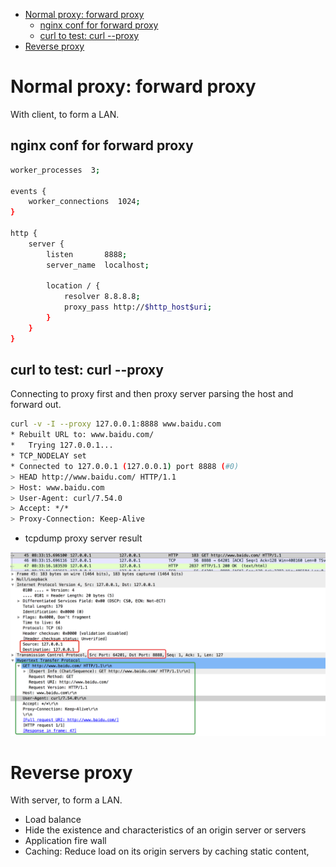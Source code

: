 <!-- MarkdownTOC -->

- [Normal proxy: forward proxy](#normal-proxy-forward-proxy)
  - [nginx conf for forward proxy](#nginx-conf-for-forward-proxy)
  - [curl to test: curl --proxy](#curl-to-test-curl---proxy)
- [Reverse proxy](#reverse-proxy)

<!-- /MarkdownTOC -->
# Normal proxy: forward proxy
With client, to form a LAN.

## nginx conf for forward proxy

```sh
worker_processes  3;

events {
    worker_connections  1024;
}

http {
    server {
        listen       8888;
        server_name  localhost;

        location / {
            resolver 8.8.8.8;
            proxy_pass http://$http_host$uri;
        }
    }
}
```

## curl to test: curl --proxy

Connecting to proxy first and then proxy server parsing the host and forward out.

```sh
curl -v -I --proxy 127.0.0.1:8888 www.baidu.com
* Rebuilt URL to: www.baidu.com/
*   Trying 127.0.0.1...
* TCP_NODELAY set
* Connected to 127.0.0.1 (127.0.0.1) port 8888 (#0)
> HEAD http://www.baidu.com/ HTTP/1.1
> Host: www.baidu.com
> User-Agent: curl/7.54.0
> Accept: */*
> Proxy-Connection: Keep-Alive
```

* tcpdump proxy server result

![proxy](../images/2018/proxy_tcpdump.png)

# Reverse proxy
With server, to form a LAN.
* Load balance
* Hide the existence and characteristics of an origin server or servers
* Application fire wall
* Caching: Reduce load on its origin servers by caching static content,
